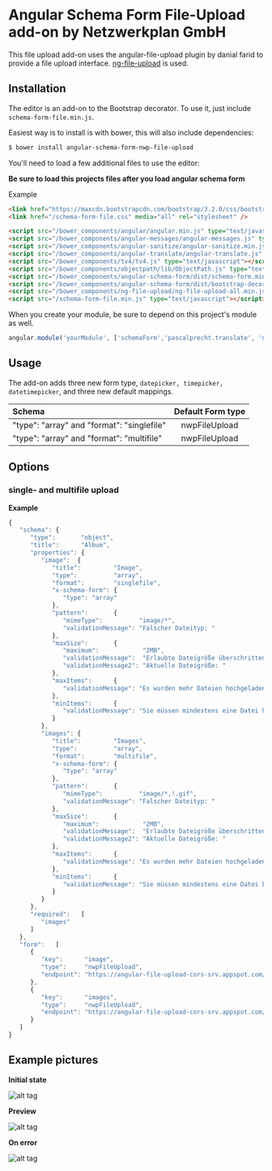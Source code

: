 Angular Schema Form File-Upload add-on by Netzwerkplan GmbH
=================

This file upload add-on uses the angular-file-upload plugin by danial farid to provide a file upload interface. [ng-file-upload](https://github.com/danialfarid/ng-file-upload) is used.

Installation
------------
The editor is an add-on to the Bootstrap decorator. To use it, just include
`schema-form-file.min.js`.

Easiest way is to install is with bower, this will also include dependencies:
```bash
$ bower install angular-schema-form-nwp-file-upload
```

You'll need to load a few additional files to use the editor:

**Be sure to load this projects files after you load angular schema form**

Example

```HTML
<link href="https://maxcdn.bootstrapcdn.com/bootstrap/3.2.0/css/bootstrap.min.css" media="all" rel="stylesheet" />
<link href="/schema-form-file.css" media="all" rel="stylesheet" />

<script src="/bower_components/angular/angular.min.js" type="text/javascript"></script>
<script src="/bower_components/angular-messages/angular-messages.js" type="text/javascript"></script>
<script src="/bower_components/angular-sanitize/angular-sanitize.min.js" type="text/javascript"></script>
<script src="/bower_components/angular-translate/angular-translate.js" type="text/javascript"></script>
<script src="/bower_components/tv4/tv4.js" type="text/javascript"></script>
<script src="/bower_components/objectpath/lib/ObjectPath.js" type="text/javascript"></script>
<script src="/bower_components/angular-schema-form/dist/schema-form.min.js" type="text/javascript"></script>
<script src="/bower_components/angular-schema-form/dist/bootstrap-decorator.min.js" type="text/javascript"></script>
<script src="/bower_components/ng-file-upload/ng-file-upload-all.min.js" type="text/javascript"></script>
<script src="/schema-form-file.min.js" type="text/javascript"></script>
```

When you create your module, be sure to depend on this project's module as well.

```javascript
angular.module('yourModule', ['schemaForm','pascalprecht.translate', 'ngSchemaFormFile']);
```

Usage
-----
The add-on adds three new form type, `datepicker, timepicker, datetimepicker`, and three new default
mappings.

| Schema             |   Default Form type  |
|:-------------------|:------------:|
| "type": "array" and "format": "singlefile"   |   nwpFileUpload   |
| "type": "array" and "format": "multifile"   |   nwpFileUpload   |


Options
-------

### single- and multifile upload

**Example**

```javascript
{
   "schema": {
      "type":       "object",
      "title":      "Album",
      "properties": {
         "image":  {
            "title":         "Image",
            "type":          "array",
            "format":        "singlefile",
            "x-schema-form": {
               "type": "array"
            },
            "pattern":       {
               "mimeType":          "image/*",
               "validationMessage": "Falscher Dateityp: "
            },
            "maxSize":       {
               "maximum":            "2MB",
               "validationMessage":  "Erlaubte Dateigröße überschritten: ",
               "validationMessage2": "Aktuelle Dateigröße: "
            },
            "maxItems":      {
               "validationMessage": "Es wurden mehr Dateien hochgeladen als erlaubt."
            },
            "minItems":      {
               "validationMessage": "Sie müssen mindestens eine Datei hochladen"
            }
         },
         "images": {
            "title":         "Images",
            "type":          "array",
            "format":        "multifile",
            "x-schema-form": {
               "type": "array"
            },
            "pattern":       {
               "mimeType":          "image/*,!.gif",
               "validationMessage": "Falscher Dateityp: "
            },
            "maxSize":       {
               "maximum":            "2MB",
               "validationMessage":  "Erlaubte Dateigröße überschritten: ",
               "validationMessage2": "Aktuelle Dateigröße: "
            },
            "maxItems":      {
               "validationMessage": "Es wurden mehr Dateien hochgeladen als erlaubt."
            },
            "minItems":      {
               "validationMessage": "Sie müssen mindestens eine Datei hochladen"
            }
         }
      },
      "required":   [
         "images"
      ]
   },
   "form":   [
      {
         "key":      "image",
         "type":     "nwpFileUpload",
         "endpoint": "https://angular-file-upload-cors-srv.appspot.com/upload"
      },
      {
         "key":      "images",
         "type":     "nwpFileUpload",
         "endpoint": "https://angular-file-upload-cors-srv.appspot.com/upload"
      }
   ]
}
```


Example pictures
-------
**Initial state**

![alt tag](https://raw.githubusercontent.com/saburab/angular-schema-form-nwp-file-upload/master/upload_1.png)


**Preview**

![alt tag](https://raw.githubusercontent.com/saburab/angular-schema-form-nwp-file-upload/master/upload_2.png)


**On error**

![alt tag](https://raw.githubusercontent.com/saburab/angular-schema-form-nwp-file-upload/master/upload_3.png)
